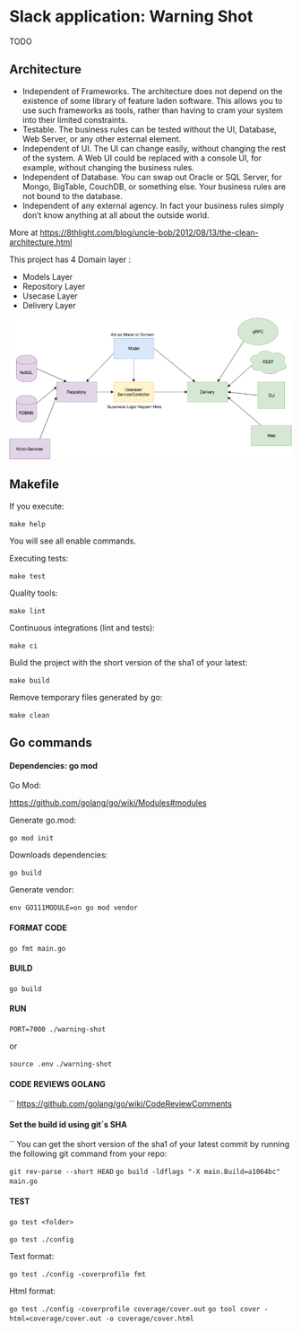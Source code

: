 # Slack application: Warning Shot

TODO

## Architecture

 * Independent of Frameworks. The architecture does not depend on the existence of some library of feature laden software. This allows you to use such frameworks as tools, rather than having to cram your system into their limited constraints.
 * Testable. The business rules can be tested without the UI, Database, Web Server, or any other external element.
 * Independent of UI. The UI can change easily, without changing the rest of the system. A Web UI could be replaced with a console UI, for example, without changing the business rules.
 * Independent of Database. You can swap out Oracle or SQL Server, for Mongo, BigTable, CouchDB, or something else. Your business rules are not bound to the database.
 * Independent of any external agency. In fact your business rules simply don’t know anything at all about the outside world.

More at https://8thlight.com/blog/uncle-bob/2012/08/13/the-clean-architecture.html

This project has  4 Domain layer :
 * Models Layer
 * Repository Layer
 * Usecase Layer  
 * Delivery Layer
 
![golang clean architecture](docs/clean-arch.png)

## Makefile

If you execute:

```make help```

You will see all enable commands.

Executing tests:

```make test```

Quality tools:

```make lint```

Continuous integrations (lint and tests):

```make ci```

Build the project with the short version of the sha1 of your latest:

```make build```

Remove temporary files generated by go:

```make clean```

## Go commands 

#### Dependencies: go mod

Go Mod:

https://github.com/golang/go/wiki/Modules#modules

Generate go.mod:

```go mod init``` 

Downloads dependencies:

```go build```

Generate vendor:

```env GO111MODULE=on go mod vendor```

#### FORMAT CODE

```go fmt main.go```

#### BUILD

```go build```

#### RUN

```PORT=7000 ./warning-shot```

or

```source .env```
```./warning-shot```

#### CODE REVIEWS GOLANG
``
https://github.com/golang/go/wiki/CodeReviewComments

#### Set the build id using git´s SHA
``
You can get the short version of the sha1 of your latest commit by running the following git command from your repo:

```git rev-parse --short HEAD```
```go build -ldflags "-X main.Build=a1064bc" main.go```


#### TEST

```go test <folder>```

```go test ./config```

Text format:

```go test ./config -coverprofile fmt```

Html format:

```go test ./config -coverprofile coverage/cover.out```
```go tool cover -html=coverage/cover.out -o coverage/cover.html```